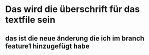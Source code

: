 # Das wird die überschrift für das textfile sein

## das ist die neue änderung die ich im branch feature1 hinzugefügt habe 

